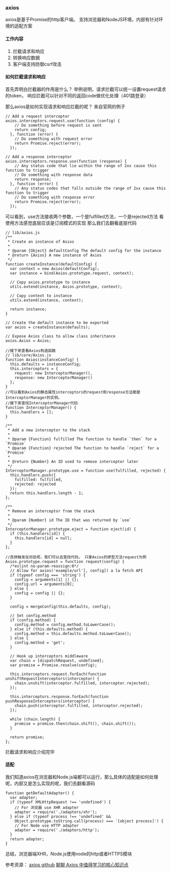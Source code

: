 <!--
 * @Date: 2020-10-27 09:09:58
 * @LastEditors: hu.wenjun
 * @LastEditTime: 2020-10-27 09:44:30
-->

### axios

axios是基于Promise的http客户端。
支持浏览器和NodeJS环境，内部有针对环境的适配方案

#### 工作内容
1. 拦截请求和响应
2. 转换响应数据
3. 客户端支持防御csrf攻击

#### 如何拦截请求和响应

首先弄明白拦截器的作用是什么？ 举例说明，请求拦截可以统一设置request请求的token， 响应拦截可以针对不同的返回code做优化处理（401跳登录）

那么axios是如何实现请求和响应拦截的呢？
来自官网的例子
```
// Add a request interceptor
axios.interceptors.request.use(function (config) {
    // Do something before request is sent
    return config;
  }, function (error) {
    // Do something with request error
    return Promise.reject(error);
  });

// Add a response interceptor
axios.interceptors.response.use(function (response) {
    // Any status code that lie within the range of 2xx cause this function to trigger
    // Do something with response data
    return response;
  }, function (error) {
    // Any status codes that falls outside the range of 2xx cause this function to trigger
    // Do something with response error
    return Promise.reject(error);
  });
```
可以看到，use方法接收两个参数，一个是fulfilled方法，一个是rejected方法
看使用方法感觉底层应该是订阅模式的实现
那么我们去翻看底层代码

```
// lib/axios.js
/**
 * Create an instance of Axios
 *
 * @param {Object} defaultConfig The default config for the instance
 * @return {Axios} A new instance of Axios
 */
function createInstance(defaultConfig) {
  var context = new Axios(defaultConfig);
  var instance = bind(Axios.prototype.request, context);

  // Copy axios.prototype to instance
  utils.extend(instance, Axios.prototype, context);

  // Copy context to instance
  utils.extend(instance, context);

  return instance;
}

// Create the default instance to be exported
var axios = createInstance(defaults);

// Expose Axios class to allow class inheritance
axios.Axios = Axios;

//接下来查看Axios构造函数
// lib/core/Axios.js
function Axios(instanceConfig) {
  this.defaults = instanceConfig;
  this.interceptors = {
    request: new InterceptorManager(),
    response: new InterceptorManager()
  };
}
//可以看到Axios的静态属性interceptors的request和response方法都是InterceptorManager的实例。
//接下来查找InterceptorManager代码
function InterceptorManager() {
  this.handlers = [];
}

/**
 * Add a new interceptor to the stack
 *
 * @param {Function} fulfilled The function to handle `then` for a `Promise`
 * @param {Function} rejected The function to handle `reject` for a `Promise`
 *
 * @return {Number} An ID used to remove interceptor later
 */
InterceptorManager.prototype.use = function use(fulfilled, rejected) {
  this.handlers.push({
    fulfilled: fulfilled,
    rejected: rejected
  });
  return this.handlers.length - 1;
};

/**
 * Remove an interceptor from the stack
 *
 * @param {Number} id The ID that was returned by `use`
 */
InterceptorManager.prototype.eject = function eject(id) {
  if (this.handlers[id]) {
    this.handlers[id] = null;
  }
};

//具体触发在何处呢，我们可以去查找代码， 只拿Axios的原型方法request为例
Axios.prototype.request = function request(config) {
  /*eslint no-param-reassign:0*/
  // Allow for axios('example/url'[, config]) a la fetch API
  if (typeof config === 'string') {
    config = arguments[1] || {};
    config.url = arguments[0];
  } else {
    config = config || {};
  }

  config = mergeConfig(this.defaults, config);

  // Set config.method
  if (config.method) {
    config.method = config.method.toLowerCase();
  } else if (this.defaults.method) {
    config.method = this.defaults.method.toLowerCase();
  } else {
    config.method = 'get';
  }

  // Hook up interceptors middleware
  var chain = [dispatchRequest, undefined];
  var promise = Promise.resolve(config);

  this.interceptors.request.forEach(function unshiftRequestInterceptors(interceptor) {
    chain.unshift(interceptor.fulfilled, interceptor.rejected);
  });

  this.interceptors.response.forEach(function pushResponseInterceptors(interceptor) {
    chain.push(interceptor.fulfilled, interceptor.rejected);
  });

  while (chain.length) {
    promise = promise.then(chain.shift(), chain.shift());
  }

  return promise;
};
```
拦截请求和响应介绍完毕

#### 适配

我们知道axios在浏览器和Node.js端都可以运行，那么具体的适配是如何处理呢，内部又是怎么实现的呢，我们去翻看源码
```
function getDefaultAdapter() {
  var adapter;
  if (typeof XMLHttpRequest !== 'undefined') {
    // For 浏览器 use XHR adapter
    adapter = require('./adapters/xhr');
  } else if (typeof process !== 'undefined' && 
    Object.prototype.toString.call(process) === '[object process]') { 
    // For Node use HTTP adapter
    adapter = require('./adapters/http');
  }
  return adapter;
}
```
总结，浏览器端XHR，Node.js使用node的http或者HTTPS模块


参考资源：
[axios github](https://github.com/axios/axios)
[聊聊 Axios 中值得学习的核心知识点](https://mp.weixin.qq.com/s/LzfiCas1SA0L4gJH9Oor_A)